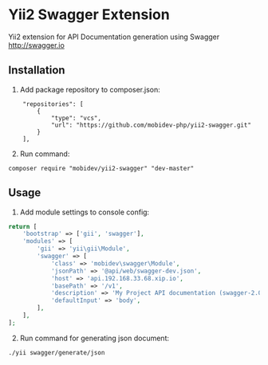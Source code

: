 Yii2 Swagger Extension
=================
Yii2 extension for API Documentation generation using Swagger http://swagger.io

Installation
------------

1. Add package repository to composer.json:
```
    "repositories": [
        {
            "type": "vcs",
            "url": "https://github.com/mobidev-php/yii2-swagger.git"
        }
    ],
```
2. Run command:
```
composer require "mobidev/yii2-swagger" "dev-master"
```

Usage
-----
1. Add module settings to console config:
```php
return [
    'bootstrap' => ['gii', 'swagger'],
    'modules' => [
        'gii' => 'yii\gii\Module',
        'swagger' => [
            'class' => 'mobidev\swagger\Module',
            'jsonPath' => '@api/web/swagger-dev.json',
            'host' => 'api.192.168.33.68.xip.io',
            'basePath' => '/v1',
            'description' => 'My Project API documentation (swagger-2.0 specification)',
            'defaultInput' => 'body',
        ],
    ],
];
```
2. Run command for generating json document:
```
./yii swagger/generate/json
```